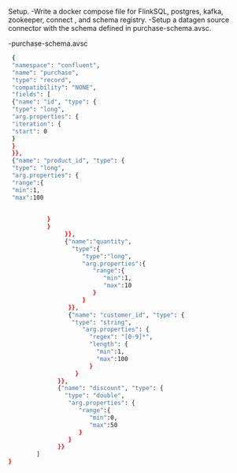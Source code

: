 Setup.
 -Write a docker compose file for FlinkSQL, postgres, kafka, zookeeper, connect , and schema registry. 
 -Setup a datagen source connector with the schema defined in purchase-schema.avsc.
       
-purchase-schema.avsc 
        
```bash
 {
 "namespace": "confluent",
 "name": "purchase",
 "type": "record",
 "compatibility": "NONE",
 "fields": [
 {"name": "id", "type": {
 "type": "long",
 "arg.properties": {
 "iteration": {
 "start": 0
 }
 }
 }},
 {"name": "product_id", "type": {
 "type": "long",
 "arg.properties": {
 "range":{
 "min":1,
 "max":100
 
           
           }
           }
                }},
                {"name":"quantity",
                  "type":{
                     "type":"long",
                     "arg.properties":{
                        "range":{
                           "min":1,
                           "max":10
                        }
                     }
                 }},
                 {"name": "customer_id", "type": {
                  "type": "string",
                     "arg.properties": {
                       "regex": "[0-9]*",
                       "length": {
                         "min":1,
                         "max":100
                       }
                   }
              }},
              {"name": "discount", "type": {
                "type": "double",
                 "arg.properties": {
                    "range":{
                       "min":0,
                       "max":50
                    }
                 }
              }}
        ]
}
```
